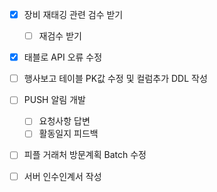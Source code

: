 
- [x] 장비 재태깅 관련 검수 받기
	- [ ] 재검수 받기
- [x] 태블로 API 오류 수정
- [ ] 행사보고 테이블 PK값 수정 및 컬럼추가 DDL 작성
- [ ] PUSH 알림 개발 
	- [ ] 요청사항 답변
	- [ ] 활동일지 피드백
- [ ] 피플 거래처 방문계획 Batch 수정
- [ ] 서버 인수인계서 작성


